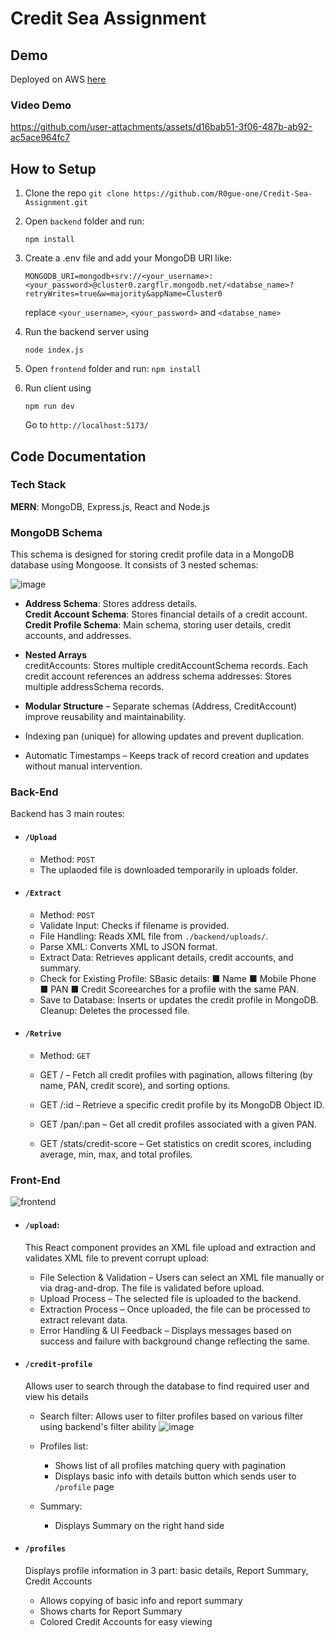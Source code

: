 # Credit Sea Assignment 
## Demo
Deployed on AWS [here](http://3.108.59.253:5173/)
### Video Demo


https://github.com/user-attachments/assets/d16bab51-3f06-487b-ab92-ac5ace964fc7



## How to Setup
1. Clone the repo `git clone https://github.com/R0gue-one/Credit-Sea-Assignment.git`
2. Open `backend` folder and run:
   ```
   npm install
   ```
3. Create a .env file and add your MongoDB URI like:
    ```
    MONGODB_URI=mongodb+srv://<your_username>:<your_password>@cluster0.zargflr.mongodb.net/<databse_name>?retryWrites=true&w=majority&appName=Cluster0
    ```
    replace `<your_username>`, `<your_password>` and `<databse_name>`

4. Run the backend server using
   ```
   node index.js
   ```
5. Open `frontend` folder and run: `npm install`
6. Run client using
   ```
   npm run dev
   ```
    Go to `http://localhost:5173/`



## Code Documentation
### Tech Stack
**MERN**: MongoDB, Express.js, React and Node.js

### MongoDB Schema
This schema is designed for storing credit profile data in a MongoDB database using Mongoose. It consists of 3 nested schemas:

![image](https://github.com/user-attachments/assets/4e17c6ba-97f1-46e3-b535-607af2d3501b)


-  **Address Schema**: Stores address details.<br>
   **Credit Account Schema**: Stores financial details of a credit account.<br>
   **Credit Profile Schema**: Main schema, storing user details, credit accounts, and addresses.

-  **Nested Arrays**<br>
   creditAccounts: Stores multiple creditAccountSchema records. Each credit account references an address schema
   addresses: Stores multiple addressSchema records.

-  **Modular Structure** – Separate schemas (Address, CreditAccount) improve reusability and maintainability.
-  Indexing pan (unique) for allowing updates and prevent duplication.
-  Automatic Timestamps – Keeps track of record creation and updates without manual intervention.

### Back-End 
Backend has 3 main routes:
- #### `/Upload`
   - Method: `POST` 
   - The uplaoded file is downloaded temporarily in uploads folder.
- #### `/Extract`
   - Method: `POST`
   - Validate Input: Checks if filename is provided.
   - File Handling: Reads XML file from `./backend/uploads/`.
   - Parse XML: Converts XML to JSON format.
   - Extract Data: Retrieves applicant details, credit accounts, and summary.
   - Check for Existing Profile: SBasic details:
   ■ Name
   ■ Mobile Phone
   ■ PAN
   ■ Credit Scoreearches for a profile with the same PAN.
   - Save to Database: Inserts or updates the credit profile in MongoDB.
Cleanup: Deletes the processed file.   
- #### `/Retrive`
   - Method: `GET`
   - GET / – Fetch all credit profiles with pagination, allows filtering (by name, PAN, credit score), and sorting options.

   - GET /:id – Retrieve a specific credit profile by its MongoDB Object ID.

   - GET /pan/:pan – Get all credit profiles associated with a given PAN.

   - GET /stats/credit-score – Get statistics on credit scores, including average, min, max, and total profiles.
 

### Front-End

![frontend](https://github.com/user-attachments/assets/11f2a79b-21ad-4a19-a8b3-a6b0ba977e81)


- #### `/upload`:
  This React component provides an XML file upload and extraction and validates XML file to prevent corrupt upload:

   - File Selection & Validation – Users can select an XML file manually or via drag-and-drop. The file is validated before upload.
   - Upload Process – The selected file is uploaded to the backend.   
   - Extraction Process – Once uploaded, the file can be processed to extract relevant data.
   - Error Handling & UI Feedback – Displays messages based on success and failure with background change reflecting the same.
- #### `/credit-profile`
  Allows user to search through the database to find required user and view his details
  - Search filter: Allows user to filter profiles based on various filter using backend's filter ability
    ![image](https://github.com/user-attachments/assets/b521321f-e16d-44d3-a6e7-1571d244e16f)
 
  - Profiles list:
    - Shows list of all profiles matching query with pagination
    - Displays basic info with details button which sends user to `/profile` page

  - Summary: 
    - Displays Summary on the right hand side
      
- #### `/profiles`
  Displays profile information in 3 part: basic details, Report Summary, Credit Accounts
  - Allows copying of basic info and report summary
  - Shows charts for Report Summary
  - Colored Credit Accounts for easy viewing 

   
   
